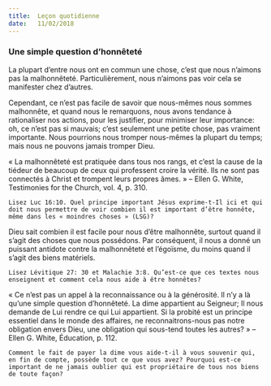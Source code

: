 ```yaml
---
title:  Leçon quotidienne
date:   11/02/2018
---
```


### Une simple question d’honnêteté

La plupart d’entre nous ont en commun une chose, c’est que nous n’aimons pas la malhonnêteté. Particulièrement, nous n’aimons pas voir cela se manifester chez d’autres.

Cependant, ce n’est pas facile de savoir que nous-mêmes nous sommes malhonnête, et quand nous le remarquons, nous avons tendance à rationaliser nos actions, pour les justifier, pour minimiser leur importance: oh, ce n’est pas si mauvais; c’est seulement une petite chose, pas vraiment importante. Nous pourrions nous tromper nous-mêmes la plupart du temps; mais nous ne pouvons jamais tromper Dieu. 

« La malhonnêteté est pratiquée dans tous nos rangs, et c’est la cause de la tiédeur de beaucoup de ceux qui professent croire la vérité. Ils ne sont pas connectés à Christ et trompent leurs propres âmes. » – Ellen G. White, Testimonies for the Church, vol. 4, p. 310. 

`Lisez Luc 16:10. Quel principe important Jésus exprime-t-Il ici et qui doit nous permettre de voir combien il est important d’être honnête, même dans les « moindres choses » (LSG)?`

Dieu sait combien il est facile pour nous d’être malhonnête, surtout quand il s’agit des choses que nous possédons. Par conséquent, il nous a donné un puissant antidote contre la malhonnêteté et l’égoïsme, du moins quand il s’agit des biens matériels. 

`Lisez Lévitique 27: 30 et Malachie 3:8. Qu’est-ce que ces textes nous enseignent et comment cela nous aide à être honnêtes?`

« Ce n’est pas un appel à la reconnaissance ou à la générosité. Il n’y a là qu’une simple question d’honnêteté. La dime appartient au Seigneur; Il nous demande de Lui rendre ce qui Lui appartient. Si la probité est un principe essentiel dans le monde des affaires, ne reconnaitrons-nous pas notre obligation envers Dieu, une obligation qui sous-tend toutes les autres? » – Ellen G. White, Éducation, p. 112. 

`Comment le fait de payer la dime vous aide-t-il à vous souvenir qui, en fin de compte, possède tout ce que vous avez? Pourquoi est-ce important de ne jamais oublier qui est propriétaire de tous nos biens de toute façon?`